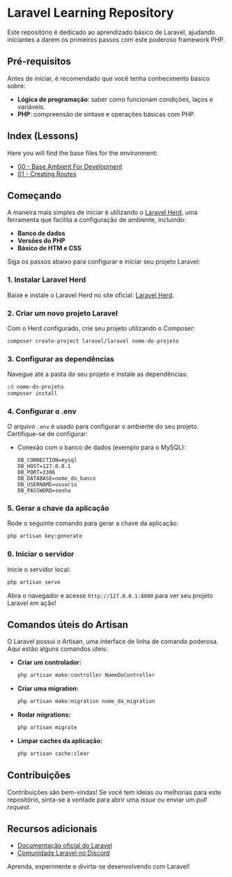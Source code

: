 # Laravel Learning Repository

Este repositório é dedicado ao aprendizado básico de Laravel, ajudando iniciantes a darem os primeiros passos com este poderoso framework PHP.

## Pré-requisitos
Antes de iniciar, é recomendado que você tenha conhecimento básico sobre:
- **Lógica de programação**: saber como funcionam condições, laços e variáveis.
- **PHP**: compreensão de sintaxe e operações básicas com PHP.

## Index (Lessons)
Here you will find the base files for the environment:
- [00 - Base Ambient For Development](https://github.com/guiosouza/laravel-studies/tree/main/00-development-base-code)
- [01 - Creating Routes]()

## Começando
A maneira mais simples de iniciar é utilizando o [Laravel Herd](https://laravel.com/docs/herd), uma ferramenta que facilita a configuração de ambiente, incluindo:
- **Banco de dados**
- **Versões do PHP**
- **Básico de HTM e CSS**

Siga os passos abaixo para configurar e iniciar seu projeto Laravel:

### 1. Instalar Laravel Herd
Baixe e instale o Laravel Herd no site oficial: [Laravel Herd](https://laravel.com/docs/herd).

### 2. Criar um novo projeto Laravel
Com o Herd configurado, crie seu projeto utilizando o Composer:
```bash
composer create-project laravel/laravel nome-do-projeto
```

### 3. Configurar as dependências
Navegue até a pasta do seu projeto e instale as dependências:
```bash
cd nome-do-projeto
composer install
```

### 4. Configurar o .env
O arquivo `.env` é usado para configurar o ambiente do seu projeto. Certifique-se de configurar:
- Conexão com o banco de dados (exemplo para o MySQL):
  ```env
  DB_CONNECTION=mysql
  DB_HOST=127.0.0.1
  DB_PORT=3306
  DB_DATABASE=nome_do_banco
  DB_USERNAME=usuario
  DB_PASSWORD=senha
  ```

### 5. Gerar a chave da aplicação
Rode o seguinte comando para gerar a chave da aplicação:
```bash
php artisan key:generate
```

### 6. Iniciar o servidor
Inicie o servidor local:
```bash
php artisan serve
```
Abra o navegador e acesse `http://127.0.0.1:8000` para ver seu projeto Laravel em ação!

## Comandos úteis do Artisan
O Laravel possui o Artisan, uma interface de linha de comando poderosa. Aqui estão alguns comandos úteis:

- **Criar um controlador:**
  ```bash
  php artisan make:controller NomeDoController
  ```

- **Criar uma migration:**
  ```bash
  php artisan make:migration nome_da_migration
  ```

- **Rodar migrations:**
  ```bash
  php artisan migrate
  ```

- **Limpar caches da aplicação:**
  ```bash
  php artisan cache:clear
  ```

## Contribuições
Contribuições são bem-vindas! Se você tem ideias ou melhorias para este repositório, sinta-se à vontade para abrir uma _issue_ ou enviar um _pull request_.

## Recursos adicionais
- [Documentação oficial do Laravel](https://laravel.com/docs)
- [Comunidade Laravel no Discord](https://discord.gg/laravel)

Aprenda, experimente e divirta-se desenvolvendo com Laravel!

